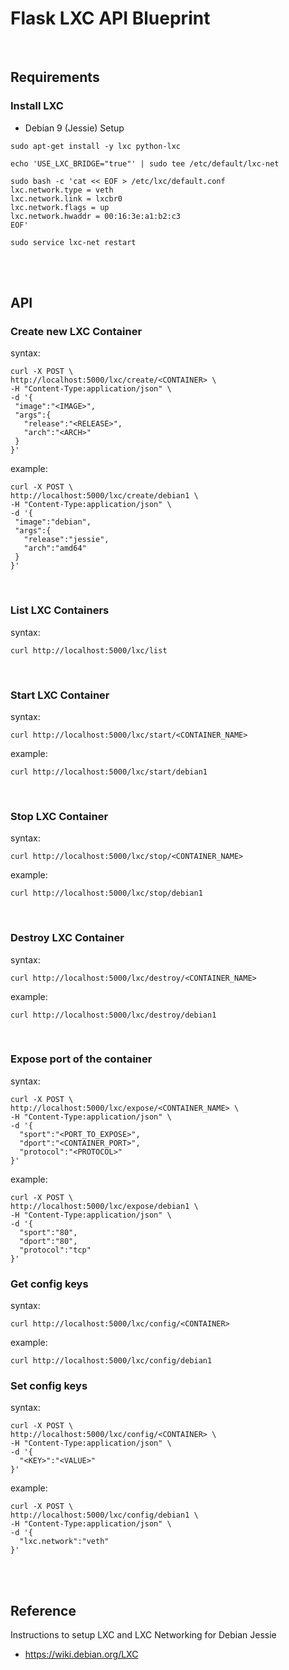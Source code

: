 # Flask LXC API Blueprint 

<br>

## Requirements

### Install LXC

- Debian 9 (Jessie) Setup

```
sudo apt-get install -y lxc python-lxc

echo 'USE_LXC_BRIDGE="true"' | sudo tee /etc/default/lxc-net

sudo bash -c 'cat << EOF > /etc/lxc/default.conf
lxc.network.type = veth
lxc.network.link = lxcbr0
lxc.network.flags = up
lxc.network.hwaddr = 00:16:3e:a1:b2:c3
EOF'

sudo service lxc-net restart
```

<br><br>

## API

### Create new LXC Container

syntax:

```
curl -X POST \
http://localhost:5000/lxc/create/<CONTAINER> \
-H "Content-Type:application/json" \
-d '{
 "image":"<IMAGE>",
 "args":{
   "release":"<RELEASE>",
   "arch":"<ARCH>"
 }
}'
```

example:

```
curl -X POST \
http://localhost:5000/lxc/create/debian1 \
-H "Content-Type:application/json" \
-d '{
 "image":"debian",
 "args":{
   "release":"jessie",
   "arch":"amd64"
 }
}'
```

<br>

### List LXC Containers

syntax:

`curl http://localhost:5000/lxc/list`

<br>

### Start LXC Container

syntax:

`curl http://localhost:5000/lxc/start/<CONTAINER_NAME>`

example:

`curl http://localhost:5000/lxc/start/debian1`

<br>

### Stop LXC Container

syntax:

`curl http://localhost:5000/lxc/stop/<CONTAINER_NAME>`

example:

`curl http://localhost:5000/lxc/stop/debian1`

<br>

### Destroy LXC Container

syntax:

`curl http://localhost:5000/lxc/destroy/<CONTAINER_NAME>`

example:

`curl http://localhost:5000/lxc/destroy/debian1`

<br>

### Expose port of the container

syntax:

```
curl -X POST \
http://localhost:5000/lxc/expose/<CONTAINER_NAME> \
-H "Content-Type:application/json" \
-d '{
  "sport":"<PORT_TO_EXPOSE>",
  "dport":"<CONTAINER_PORT>",
  "protocol":"<PROTOCOL>"
}'
```

example:

```
curl -X POST \
http://localhost:5000/lxc/expose/debian1 \
-H "Content-Type:application/json" \
-d '{
  "sport":"80",
  "dport":"80",
  "protocol":"tcp"
}'
```

### Get config keys

syntax:

`curl http://localhost:5000/lxc/config/<CONTAINER>`

example:

`curl http://localhost:5000/lxc/config/debian1`

### Set config keys

syntax:
```
curl -X POST \
http://localhost:5000/lxc/config/<CONTAINER> \
-H "Content-Type:application/json" \
-d '{
  "<KEY>":"<VALUE>"
}'
```

example:

```
curl -X POST \
http://localhost:5000/lxc/config/debian1 \
-H "Content-Type:application/json" \
-d '{
  "lxc.network":"veth"
}'
```

<br><br>

## Reference

Instructions to setup LXC and LXC Networking for Debian Jessie

- https://wiki.debian.org/LXC
